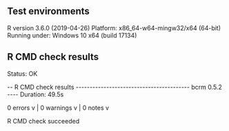 ## Test environments
R version 3.6.0 (2019-04-26)
Platform: x86_64-w64-mingw32/x64 (64-bit)
Running under: Windows 10 x64 (build 17134)

## R CMD check results

Status: OK

-- R CMD check results ----------------------------------------- bcrm 0.5.2 ----
Duration: 49.5s

0 errors v | 0 warnings v | 0 notes v

R CMD check succeeded